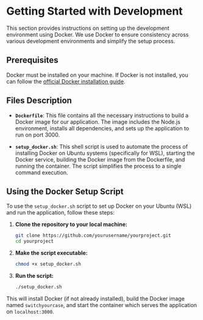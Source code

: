# Getting Started with Development

This section provides instructions on setting up the development environment using Docker. We use Docker to ensure consistency across various development environments and simplify the setup process.

## Prerequisites

Docker must be installed on your machine. If Docker is not installed, you can follow the [official Docker installation guide](https://docs.docker.com/get-docker/).

## Files Description

- **`Dockerfile`**: This file contains all the necessary instructions to build a Docker image for our application. The image includes the Node.js environment, installs all dependencies, and sets up the application to run on port 3000.

- **`setup_docker.sh`**: This shell script is used to automate the process of installing Docker on Ubuntu systems (specifically for WSL), starting the Docker service, building the Docker image from the Dockerfile, and running the container. The script simplifies the process to a single command execution.

## Using the Docker Setup Script

To use the `setup_docker.sh` script to set up Docker on your Ubuntu (WSL) and run the application, follow these steps:

1. **Clone the repository to your local machine:**

    ```bash
    git clone https://github.com/yourusername/yourproject.git
    cd yourproject
    ```

2. **Make the script executable:**

    ```bash
    chmod +x setup_docker.sh
    ```

3. **Run the script:**

    ```bash
    ./setup_docker.sh
    ```

This will install Docker (if not already installed), build the Docker image named `switchyourcase`, and start the container which serves the application on `localhost:3000`.
